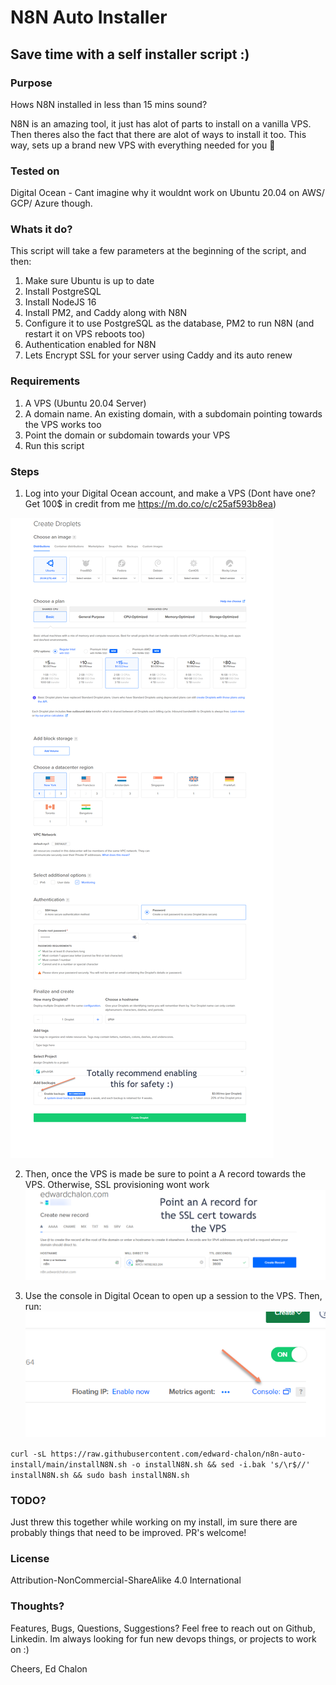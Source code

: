 # N8N Auto Installer
## Save time with a self installer script :)


### Purpose

Hows N8N installed in less than 15 mins sound?

N8N is an amazing tool, it just has alot of parts to install on a vanilla VPS. Then theres also the fact that there are alot of ways to install it too. This way, sets up a brand new VPS
with everything needed for you :tada:

### Tested on

Digital Ocean - Cant imagine why it wouldnt work on Ubuntu 20.04 on AWS/ GCP/ Azure though.

### Whats it do?

This script will take a few parameters at the beginning of the script, and then:
1. Make sure Ubuntu is up to date
2. Install PostgreSQL
3. Install NodeJS 16
4. Install PM2, and Caddy along with N8N
5. Configure it to use PostgreSQL as the database, PM2 to run N8N (and restart it on VPS reboots too)
6. Authentication enabled for N8N
7. Lets Encrypt SSL for your server using Caddy and its auto renew


### Requirements

1. A VPS (Ubuntu 20.04 Server)
2. A domain name. An existing domain, with a subdomain pointing towards the VPS works too
3. Point the domain or subdomain towards your VPS
4. Run this script

### Steps
1. Log into your Digital Ocean account, and make a VPS (Dont have one? Get 100$ in credit from me https://m.do.co/c/c25af593b8ea)

![text](readmeAssets/createDroplet.png)

2. Then, once the VPS is made be sure to point a A record towards the VPS. Otherwise, SSL provisioning wont work
![text](readmeAssets/pointARecord.png)

3. Use the console in Digital Ocean to open up a session to the VPS. Then, run:
![text](readmeAssets/openConsole.png)


`curl -sL https://raw.githubusercontent.com/edward-chalon/n8n-auto-install/main/installN8N.sh -o installN8N.sh && sed -i.bak 's/\r$//' installN8N.sh && sudo bash installN8N.sh`


### TODO?
Just threw this together while working on my install, im sure there are probably things that need to be improved. PR's welcome!

### License
Attribution-NonCommercial-ShareAlike 4.0 International

### Thoughts?
Features, Bugs, Questions, Suggestions? Feel free to reach out on Github, Linkedin. Im always looking for fun new devops things, or projects to work on :)

Cheers, 
Ed Chalon
